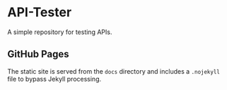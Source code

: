 # API-Tester

A simple repository for testing APIs.

## GitHub Pages

The static site is served from the `docs` directory and includes a `.nojekyll`
file to bypass Jekyll processing.
